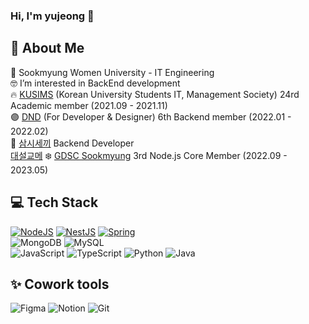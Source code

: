 

<div align=left>

 ### Hi, I'm yujeong 👋
👋 About Me <br/>
---
🏫 Sookmyung Women University - IT Engineering <br>
🤓 I’m interested in BackEnd development <br>
🔥 [KUSIMS](https://github.com/KUSITMS-Official) (Korean University Students IT, Management Society) 24rd Academic member (2021.09 - 2021.11) <br>
🟣 [DND](https://dnd.ac/) (For Developer & Designer) 6th Backend member (2022.01 - 2022.02) <br>
🍚 [삼시세끼](https://litt.ly/samshisekki) Backend Developer <br>
    [대설교메](http://mail-helper.com/)
❄️ [GDSC Sookmyung](https://gdsc.community.dev/sookmyung-womens-university/) 3rd Node.js Core Member (2022.09 - 2023.05)
 
💻 Tech Stack
---
[![NodeJS](https://img.shields.io/badge/node.js-6DA55F?style=for-the-badge&logo=node.js&logoColor=white)](https://github.com/ohyujeong/24th_DemoDay_Wantudy-Server_3)  [![NestJS](https://img.shields.io/badge/nestjs-%23E0234E.svg?style=for-the-badge&logo=nestjs&logoColor=white)](https://github.com/ohyujeong/dnd-6th-2-backend)
[![Spring](https://img.shields.io/badge/spring-%236DB33F.svg?style=for-the-badge&logo=spring&logoColor=white)](https://github.com/ohyujeong/Wantudy_Advanced_Backend)<br/>
![MongoDB](https://img.shields.io/badge/MongoDB-%234ea94b.svg?style=for-the-badge&logo=mongodb&logoColor=white)
	![MySQL](https://img.shields.io/badge/mysql-%2300f.svg?style=for-the-badge&logo=mysql&logoColor=white)<br/>
![JavaScript](https://img.shields.io/badge/javascript-%23323330.svg?style=for-the-badge&logo=javascript&logoColor=%23F7DF1E)
	![TypeScript](https://img.shields.io/badge/typescript-%23007ACC.svg?style=for-the-badge&logo=typescript&logoColor=white)
![Python](https://img.shields.io/badge/python-3670A0?style=for-the-badge&logo=python&logoColor=ffdd54) ![Java](https://img.shields.io/badge/java-%23ED8B00.svg?style=for-the-badge&logo=java&logoColor=white)
  
✨ Cowork tools  
---
![Figma](https://img.shields.io/badge/figma-%23F24E1E.svg?style=for-the-badge&logo=figma&logoColor=white) ![Notion](https://img.shields.io/badge/Notion-%23000000.svg?style=for-the-badge&logo=notion&logoColor=white) ![Git](https://img.shields.io/badge/git-%23F05033.svg?style=for-the-badge&logo=git&logoColor=white)

  
</div>
